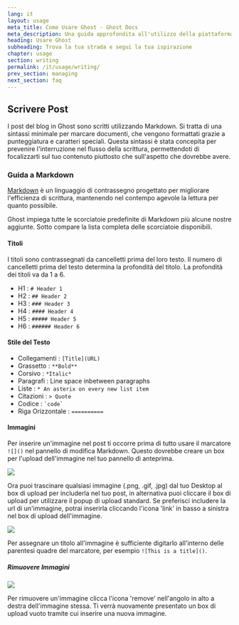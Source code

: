```yaml
---
lang: it
layout: usage
meta_title: Come Usare Ghost - Ghost Docs
meta_description: Una guida approfondita all'utilizzo della piattaforma di blog Ghost. Hai Ghost ma non sei sicuro su come proseguire? Inizia qui!
heading: Usare Ghost
subheading: Trova la tua strada e segui la tua ispirazione
chapter: usage
section: writing
permalink: /it/usage/writing/
prev_section: managing
next_section: faq
---
```


##  Scrivere Post <a id="writing"></a>

I post del blog in Ghost sono scritti utilizzando Markdown. Si tratta di una sintassi minimale per marcare documenti, che vengono formattati grazie a punteggiatura e caratteri speciali. Questa sintassi è stata concepita per prevenire l'interruzione nel flusso della scrittura, permettendoti di focalizzarti sul tuo contenuto piuttosto che sull'aspetto che dovrebbe avere.

###  Guida a Markdown <a id="markdown"></a>

[Markdown](http://daringfireball.net/projects/markdown/) è un linguaggio di contrassegno progettato per migliorare l'efficienza di scrittura, mantenendo nel contempo agevole la lettura per quanto possibile.

Ghost impiega tutte le scorciatoie predefinite di Markdown più alcune nostre aggiunte. Sotto compare la lista completa delle scorciatoie disponibili.

####  Titoli

I titoli sono contrassegnati da cancelletti prima del loro testo. Il numero di cancelletti prima del testo determina la profondità del titolo. La profondità dei titoli va da 1 a 6.

*   H1 : `# Header 1`
*   H2 : `## Header 2`
*   H3 : `### Header 3`
*   H4 : `#### Header 4`
*   H5 : `##### Header 5`
*   H6 : `###### Header 6`

####  Stile del Testo

*   Collegamenti : `[Title](URL)`
*   Grassetto : `**Bold**`
*   Corsivo : `*Italic*`
*   Paragrafi : Line space inbetween paragraphs
*   Liste : `* An asterix on every new list item`
*   Citazioni : `> Quote`
*   Codice : `` `code` ``
*   Riga Orizzontale : `==========`

####  Immagini

Per inserire un'immagine nel post ti occorre prima di tutto usare il marcatore `![]()` nel pannello di modifica Markdown.
Questo dovrebbe creare un box per l'upload dell'immagine nel tuo pannello di anteprima.

![](https://s3-eu-west-1.amazonaws.com/ghost-website-cdn/Screen%20Shot%202013-10-14%20at%2012.45.08.png)

Ora puoi trascinare qualsiasi immagine (.png, .gif, .jpg) dal tuo Desktop al box di upload per includerla nel tuo post, in alternativa puoi cliccare il box di upload per utilizzare il popup di upload standard.
Se preferisci includere la url di un'immagine, potrai inserirla cliccando l'icona 'link' in basso a sinistra nel box di upload dell'immagine.

![](https://s3-eu-west-1.amazonaws.com/ghost-website-cdn/Screen%20Shot%202013-10-14%20at%2012.34.21.png)

Per assegnare un titolo all'immagine è sufficiente digitarlo all'interno delle parentesi quadre del marcatore, per esempio `![This is a title]()`. 

##### Rimuovere Immagini

![](https://s3-eu-west-1.amazonaws.com/ghost-website-cdn/Screen%20Shot%202013-10-14%20at%2012.56.44.png)

Per rimuovere un'immagine clicca l'icona 'remove' nell'angolo in alto a destra dell'immagine stessa. Ti verrà nuovamente presentato un box di upload vuoto tramite cui inserire una nuova immagine.

